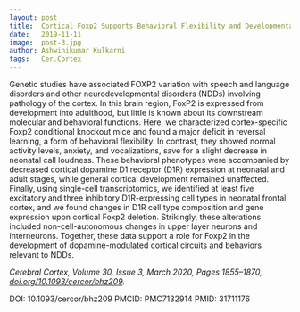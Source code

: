 ```yaml
---
layout: post
title:  Cortical Foxp2 Supports Behavioral Flexibility and Developmental Dopamine D1 Receptor Expression
date:   2019-11-11
image:  post-3.jpg
author: Ashwinikumar Kulkarni
tags:   Cer.Cortex
---
```

<!-- ![post-thumb]({{site.baseurl}}/assets/images/blog/post-1.jpg){:class="img-fluid rounded float-left mr-5 mb-4"} -->

Genetic studies have associated FOXP2 variation with speech and language
disorders and other neurodevelopmental disorders (NDDs) involving pathology of
the cortex. In this brain region, FoxP2 is expressed from development into
adulthood, but little is known about its downstream molecular and behavioral
functions. Here, we characterized cortex-specific Foxp2 conditional knockout
mice and found a major deficit in reversal learning, a form of behavioral
flexibility. In contrast, they showed normal activity levels, anxiety, and
vocalizations, save for a slight decrease in neonatal call loudness. These
behavioral phenotypes were accompanied by decreased cortical dopamine D1
receptor (D1R) expression at neonatal and adult stages, while general cortical
development remained unaffected. Finally, using single-cell transcriptomics, we
identified at least five excitatory and three inhibitory D1R-expressing cell
types in neonatal frontal cortex, and we found changes in D1R cell type
composition and gene expression upon cortical Foxp2 deletion. Strikingly, these
alterations included non-cell-autonomous changes in upper layer neurons and
interneurons. Together, these data support a role for Foxp2 in the development
of dopamine-modulated cortical circuits and behaviors relevant to NDDs.

*Cerebral Cortex, Volume 30, Issue 3, March 2020, Pages 1855–1870, <a target="_blank" href="https://doi.org/10.1093/cercor/bhz209"> doi.org/10.1093/cercor/bhz209</a>.*

DOI: 10.1093/cercor/bhz209
PMCID: PMC7132914
PMID: 31711176
